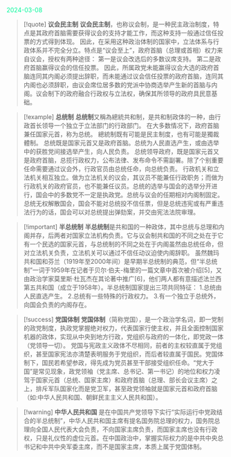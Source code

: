 <font color=MediumSpringGreen >2024-03-08 </font>

> [!quote] **议会民主制**
>**议会民主制**，也称议会制，是一种民主政治制度，特点是其政府首脑需要获得议会的支持才能工作，而这种支持一般通过信任投票的方式得到体现。 因此，在采用这种政治体制的国家中，立法体系与行政体系并不完全分立。特点是“议会至上”，政府首脑（总理或首相）权力来自议会，授权有两种途径：
>第一是议会改选后的多数议席支持。
>第二是政府首脑赢得议会的信任投票。
>因此，所属政党未能赢得议会大选的政府首脑连同其内阁必须提出辞职，而未能通过议会信任投票的政府首脑，连同其内阁也必须辞职，由议会席位居多数的党派中协商选举产生新的首脑与内阁。议会制下的政府融合行政权与立法权，确保其所领导的政府具民意基础。



> [!example] **总统制**
> **总统制**又稱為總統共和制，是共和制政体的一种，由行政首长领导一个独立于立法部门的行政部门。 在大多数情况下，政府首脑兼任国家元首，称为总统。 總統制既有可能是民主制度，也有可能是獨裁體制。 总统既是国家元首又是政府首脑。总统为人民直选产生，或由选举中的获胜党间接选举产生，向人民负责。
总统领导政府，既是国家元首又是政府首脑，总揽行政权力，公布法律、发布命令不需副署。除了个别重要任命需要通过议会外，行政官员由总统任命，向总统负责。
行政机关和立法机关相互独立。做为立法机关的议会，其议员不能兼任行政职务；而做为行政机关的政府官员，也不能兼任议员。总统的选举与国会的选举分开进行，国会中的多数党不一定是执政党。总统与议会的任期相对内阁制固定。总统无权解散国会，国会不能对总统投不信任票，但是总统违宪或有严重违法行为的话，国会可以对总统提出弹劾案，并交由宪法法院审理。




> [!important] **半总统制**
>**半总统制**是共和国的一种政体，其中总统与总理和内阁并存，后两者对国家立法机构负责。它与议会制共和国的不同之处在于它有一个民选的国家元首，与总统制的不同之处在于内阁虽然由总统任命，但对立法机关负责，立法机关可以通过不信任动议迫使内阁辞职。
虽然魏玛共和国和芬兰（1919年至2000年间）是早期半总统制的典范，但“半总统制”一词于1959年在记者于贝尔·伯夫-梅里的一篇文章中首次被介绍[5]，又由政治学家莫里斯·杜瓦杰在其论著中推广[6]，他们两人都有意描述法兰西第五共和国（成立于1958年）。半总统制国家提出三项共同特征：
1.总统由人民直选产生。
2.总统有一些特殊的行政权力。
3.有一个独立于总统外，向国会负责的内阁存在。



> [!success] **党国体制**
> **党国体制**（简称党国），是一个政治学名词，即一党制的政党制度，执政党掌握绝对权力，代表国家行使主权，并且全面控制国家机器的政体，实现从中央到地方行政，党组织与政府的一体化，即党政一体（党领导一切）。
> 党国与宪政主义政体不尽相同，前者的主权较直属于党组织，甚至国家宪法亦清楚表明服务于党组织，而后者较直属于国民。党国体制下，国民若希望参政，得先成为党员甚至干部接受组织任命。“党大于国”是常见现象，政党领袖（党主席、总书记、第一书记）的地位和权力凌驾于国家元首（总统、国家主席）和政府首脑（总理、部长会议主席）之上，排斥军队国家化而是党卫军，甚至政党领袖就是国家元首和政府首脑（如:中华人民共和国、朝鲜民主主义人民共和国）。



> [!warning] **中华人民共和国**
> 是在中国共产党领导下实行“实际运行中党政结合的半总统制”，中华人民共和国主席有提名国务院总理的权力，国务院总理向全国人民代表大会负责，不向国家主席负责，而国家主席也没有行政权，只是礼仪性的虚位元首。在中国政治中，掌握实际权力的是中共中央总书记和中共中央军委主席，而不是国家主席，本质上属于党国体制。









